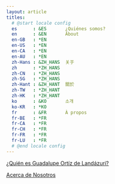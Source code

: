 ```yaml
---
layout: article
titles:
  # @start locale config
  es      : &ES       ¿Quiénes somos?
  en      : &EN       About
  en-GB   : *EN
  en-US   : *EN
  en-CA   : *EN
  en-AU   : *EN
  zh-Hans : &ZH_HANS  关于
  zh      : *ZH_HANS
  zh-CN   : *ZH_HANS
  zh-SG   : *ZH_HANS
  zh-Hant : &ZH_HANT  關於
  zh-TW   : *ZH_HANT
  zh-HK   : *ZH_HANT
  ko      : &KO       소개
  ko-KR   : *KO
  fr      : &FR       À propos
  fr-BE   : *FR
  fr-CA   : *FR
  fr-CH   : *FR
  fr-FR   : *FR
  fr-LU   : *FR
  # @end locale config
---
```


[¿Quién es Guadalupe Ortíz de Landázuri?](https://a-c-c-guadalupe-ortiz-de-landazuri.github.io/Blog/Guadalupe.html "¿Quién es Guadalupe Ortíz de Landázuri?")

[Acerca de Nosotros](https://a-c-c-guadalupe-ortiz-de-landazuri.github.io/Blog/asociacion.html "¿Quienes somos?")
